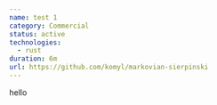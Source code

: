 ```yaml
---
name: test 1
category: Commercial
status: active
technologies:
  - rust
duration: 6m
url: https://github.com/komyl/markovian-sierpinski
---
```

h﻿ello